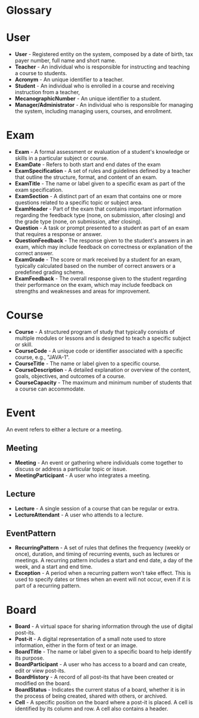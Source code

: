# Glossary

# User

- **User** - Registered entity on the system, composed by a date of birth, tax payer number, full
  name and short name.
- **Teacher** - An individual who is responsible for instructing and teaching a course to students.
- **Acronym** - An unique identifier to a teacher.
- **Student** - An individual who is enrolled in a course and receiving instruction from a teacher,
- **MecanographicNumber** - An unique identifier to a student.
- **Manager/Administrator** - An individual who is responsible for managing the system,
  including managing users, courses, and enrollment.

# Exam

- **Exam** - A formal assessment or evaluation of a student's knowledge or skills in a
  particular subject or course.
- **ExamDate** - Refers to both start and end dates of the exam
- **ExamSpecification** - A set of rules and guidelines defined by a teacher that outline the
  structure, format, and content of an exam.
- **ExamTitle** - The name or label given to a specific exam as part of the exam specification.
- **ExamSection** - A distinct part of an exam that contains one or more questions related to a
  specific topic or subject area.
- **ExamHeader** - Part of the exam that contains important information regarding the feedback type
  (none, on submission, after closing) and the grade type (none, on submission, after closing).
- **Question** - A task or prompt presented to a student as part of an exam that requires a
  response or answer.
- **QuestionFeedback** - The response given to the student's answers in an exam, which may include
  feedback on correctness or explanation of the correct answer.
- **ExamGrade** - The score or mark received by a student for an exam, typically calculated
  based on the number of correct answers or a predefined grading scheme.
- **ExamFeedback** - The overall response given to the student regarding their performance on the
  exam, which may include feedback on strengths and weaknesses and areas for improvement.

# Course

- **Course** - A structured program of study that typically consists of multiple modules or
  lessons and is designed to teach a specific subject or skill.
- **CourseCode** - A unique code or identifier associated with a specific course, e.g., "JAVA-1".
- **CourseTitle** - The name or label given to a specific course.
- **CourseDescription** - A detailed explanation or overview of the content, goals,
  objectives, and outcomes of a course.
- **CourseCapacity** - The maximum and minimum number of students that a course can accommodate.

# Event

An event refers to either a lecture or a meeting.

## Meeting

- **Meeting** - An event or gathering where individuals come together to discuss or address a
  particular topic or issue.
- **MeetingParticipant** - A user who integrates a meeting.

## Lecture

- **Lecture** - A single session of a course that can be regular or extra.
- **LectureAttendant** - A user who attends to a lecture.

## EventPattern

- **RecurringPattern** - A set of rules that defines the frequency (weekly or once), duration,
  and timing of recurring events, such as lectures or meetings. A recurring pattern includes
  a start and end date, a day of the week, and a start and end time.
- **Exception** - A period when a recurring pattern won't take effect. This is used to specify
  dates or times when an event will not occur, even if it is part of a recurring pattern.

# Board

- **Board** - A virtual space for sharing information through the use of digital post-its.
- **Post-it** - A digital representation of a small note used to store information, either in
  the form of text or an image.
- **BoardTitle** - The name or label given to a specific board to help identify its purpose.
- **BoardParticipant** - A user who has access to a board and can create, edit or view post-its.
- **BoardHistory** - A record of all post-its that have been created or modified on the board.
- **BoardStatus** - Indicates the current status of a board, whether it is in the process of
  being created, shared with others, or archived.
- **Cell** - A specific position on the board where a post-it is placed. A cell is identified by its
  column and row. A cell also contains a header.
